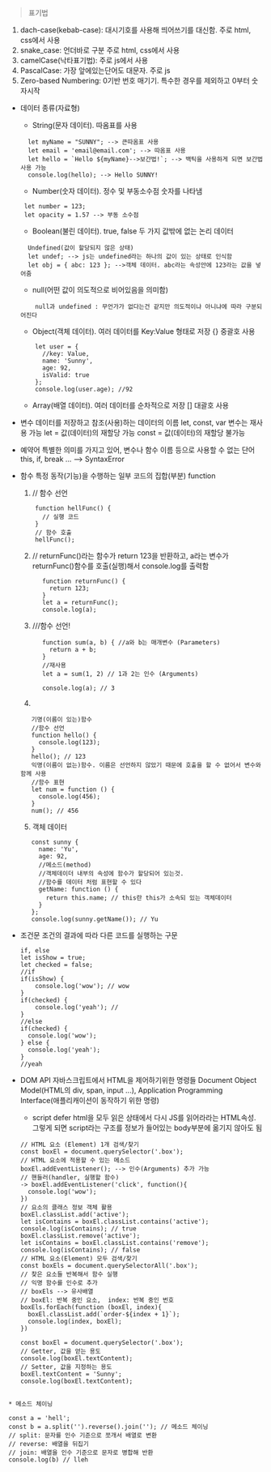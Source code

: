 > 표기법
  1. dach-case(kebab-case): 대시기호를 사용해 띄어쓰기를 대신함. 주로 html, css에서 사용
  2. snake_case: 언더바로 구분 주로 html, css에서 사용
  3. camelCase(낙타표기법): 주로 js에서 사용
  4. PascalCase: 가장 앞에있는단어도 대문자. 주로 js
  5. Zero-based Numbering: 0기반 번호 매기기. 특수한 경우를 제외하고 0부터 숫자시작

* 데이터 종류(자료형)
	* String(문자 데이터). 따옴표를 사용
    ```
      let myName = "SUNNY"; --> 큰따옴표 사용
      let email = 'email@email.com'; --> 따옴표 사용
      let hello = `Hello ${myName}-->보간법!`; --> 백틱을 사용하게 되면 보간법 사용 가능
      console.log(hello); --> Hello SUNNY!
     ```

    * Number(숫자 데이터). 정수 및 부동소수점 숫자를 나타냄
     ```
      let number = 123;
      let opacity = 1.57 --> 부동 소수점
     ```

	* Boolean(불린 데이터). true, false 두 가지 값밖에 없는 논리 데이터
	```
      Undefined(값이 할당되지 않은 상태)
      let undef; --> js는 undefined라는 하나의 값이 있는 상태로 인식함
      let obj = { abc: 123 }; -->객체 데이터. abc라는 속성안에 123라는 값을 넣어줌
    ``` 

	* null(어떤 값이 의도적으로 비어있음을 의미함)
	```
		null과 undefined : 무언가가 없다는건 같지만 의도적이냐 아니냐에 따라 구분되어진다
    ```

	* Object(객체 데이터). 여러 데이터를 Key:Value 형태로 저장 {} 중괄호 사용
    ```
        let user = {
          //key: Value,
          name: 'Sunny',
          age: 92,
          isValid: true
        };
        console.log(user.age); //92
	```
	* Array(배열 데이터). 여러 데이터를 순차적으로 저장 [] 대괄호 사용


* 변수
    데이터를 저장하고 참조(사용)하는 데이터의 이름
    let, const, var
    변수는 재사용 가능
    let = 값(데이터)의 재할당 가능
    const = 값(데이터)의 재할당 불가능

* 예약어
    특별한 의미를 가지고 있어, 변수나 함수 이름 등으로 사용할 수 없는 단어
    this, if, break ... --> SyntaxError

* 함수
    특정 동작(기능)을 수행하는 일부 코드의 집합(부분)
    function
	1. // 함수 선언
    ```
        function hellFunc() {
          // 실행 코드
        }
        // 함수 호출
        hellFunc();
    ```    

	2. // returnFunc()라는 함수가 return 123을 반환하고, a라는 변수가 returnFunc()함수를 호출(실행)해서 console.log를 출력함
    ```
          function returnFunc() {
            return 123;
          }
          let a = returnFunc();
          console.log(a);
     ```

	3. ///함수 선언!
    ```
          function sum(a, b) { //a와 b는 매개변수 (Parameters)
            return a + b;
          }
          //재사용
          let a = sum(1, 2) // 1과 2는 인수 (Arguments)

          console.log(a); // 3
    ```      

	4. 
    ```
       기명(이름이 있는)함수
       //함수 선언
       function hello() {
         console.log(123);
       }
       hello(); // 123
       익명(이름이 없는)함수. 이름은 선언하지 않았기 때문에 호출을 할 수 없어서 변수와 함께 사용
       //함수 표현
       let num = function () {
         console.log(456);
       }
       num(); // 456
	```
    
	5. 객체 데이터
    ```
       const sunny {
         name: 'Yu',
         age: 92,
         //메소드(method) 
         //객체데이더 내부의 속성에 함수가 할당되어 있는것.
         //함수를 데이터 처럼 표현할 수 있다
         getName: function () {
           return this.name; // this란 this가 소속되 있는 객체데이터
         }
       };
       console.log(sunny.getName()); // Yu
	```

* 조건문
	조건의 결과에 따라 다른 코드를 실행하는 구문
    ```
    if, else
    let isShow = true;
    let checked = false;
    //if
    if(isShow) {
        console.log('wow'); // wow
    }
    if(checked) {
        console.log('yeah'); // 
    }
    //else
    if(checked) {
      console.log('wow');
    } else {
      console.log('yeah');
    }
    //yeah
	```
* DOM API
	자바스크립트에서 HTML을 제어하기위한 명령들
  Document Object Model(HTML의 div, span, input ...), 
    Application Programming Interface(애플리캐이션이 동작하기 위한 명령)
    
	* script defer
		html을 모두 읽은 상태에서 다시 JS를 읽어라라는 HTML속성. 그렇게 되면 script라는 구조를 정보가 들어있는 body부분에 옮기지 않아도 됨

  ```
  // HTML 요소 (Element) 1개 검색/찾기
  const boxEl = document.querySelector('.box');
  // HTML 요소에 적용할 수 있는 메소드
  boxEl.addEventListener(); --> 인수(Arguments) 추가 가능
  // 핸들러(handler, 실행할 함수)
  -> boxEl.addEventListener('click', function(){
    console.log('wow');
  })
  // 요소의 클래스 정보 객체 활용
  boxEl.classList.add('active');
  let isContains = boxEl.classList.contains('active');
  console.log(isContains); // true
  boxEl.classList.remove('active');
  let isContains = boxEl.classList.contains('remove');
  console.log(isContains); // false
  // HTML 요소(Element) 모두 검색/찾기
  const boxEls = document.querySelectorAll('.box');
  // 찾은 요소들 반복해서 함수 실행
  // 익명 함수를 인수로 추가
  // boxEls --> 유사배열
  // boxEl: 반복 중인 요소,  index: 반복 중인 번호
  boxEls.forEach(function (boxEl, index){
    boxEl.classList.add(`order-${index + 1}`);
    console.log(index, boxEl);
  }) 

  const boxEl = document.querySelector('.box');
  // Getter, 값을 얻는 용도
  console.log(boxEl.textContent);
  // Setter, 값을 지정하는 용도
  boxEl.textContent = 'Sunny';
  console.log(boxEl.textContent);
```

* 메소드 체이닝 
```
    const a = 'hell';
    const b = a.split('').reverse().join(''); // 메소드 체이닝
    // split: 문자를 인수 기준으로 쪼개서 배열로 변환
    // reverse: 배열을 뒤집기
    // join: 배열을 인수 기준으로 문자로 병합해 반환
    console.log(b) // lleh
```
